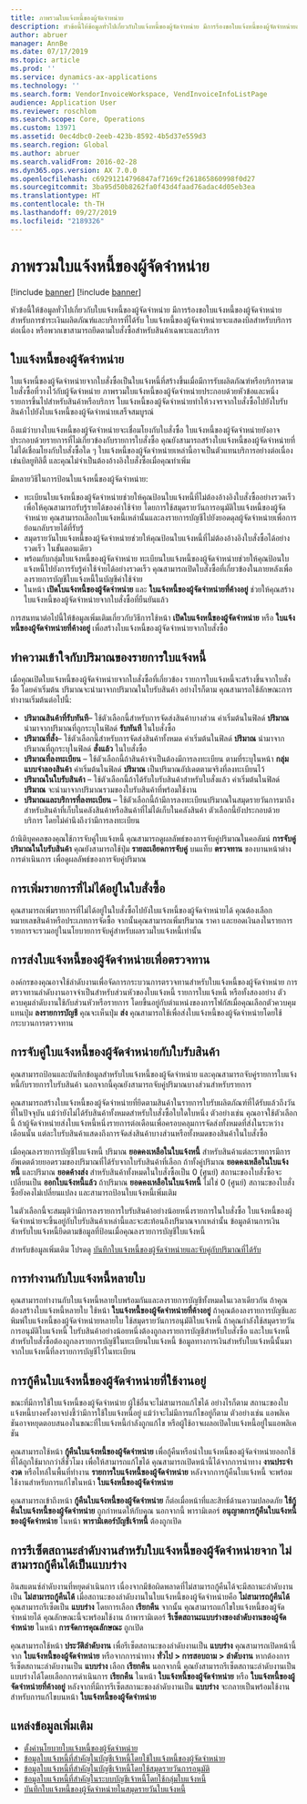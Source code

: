 ```yaml
---
title: ภาพรวมใบแจ้งหนี้ของผู้จัดจำหน่าย
description: หัวข้อนี้ให้ข้อมูลทั่วไปเกี่ยวกับใบแจ้งหนี้ของผู้จัดจำหน่าย มีการร้องขอใบแจ้งหนี้ของผู้จัดจำหน่ายสำหรับการชำระเงินผลิตภัณฑ์และบริการที่ได้รับ ใบแจ้งหนี้ของผู้จัดจำหน่ายจะแสดงบิลสำหรับบริการต่อเนื่อง หรือพวกเขาสามารถยึดตามใบสั่งซื้อสำหรับสินค้าเฉพาะและบริการ
author: abruer
manager: AnnBe
ms.date: 07/17/2019
ms.topic: article
ms.prod: ''
ms.service: dynamics-ax-applications
ms.technology: ''
ms.search.form: VendorInvoiceWorkspace, VendInvoiceInfoListPage
audience: Application User
ms.reviewer: roschlom
ms.search.scope: Core, Operations
ms.custom: 13971
ms.assetid: 0ec4dbc0-2eeb-423b-8592-4b5d37e559d3
ms.search.region: Global
ms.author: abruer
ms.search.validFrom: 2016-02-28
ms.dyn365.ops.version: AX 7.0.0
ms.openlocfilehash: c69291214796847af7169cf261865860998f0d27
ms.sourcegitcommit: 3ba95d50b8262fa0f43d4faad76adac4d05eb3ea
ms.translationtype: HT
ms.contentlocale: th-TH
ms.lasthandoff: 09/27/2019
ms.locfileid: "2189326"
---
```

# <a name="vendor-invoices-overview"></a>ภาพรวมใบแจ้งหนี้ของผู้จัดจำหน่าย

[!include [banner](../includes/banner.md)]
[!include [banner](../includes/preview-banner.md)]

หัวข้อนี้ให้ข้อมูลทั่วไปเกี่ยวกับใบแจ้งหนี้ของผู้จัดจำหน่าย มีการร้องขอใบแจ้งหนี้ของผู้จัดจำหน่ายสำหรับการชำระเงินผลิตภัณฑ์และบริการที่ได้รับ ใบแจ้งหนี้ของผู้จัดจำหน่ายจะแสดงบิลสำหรับบริการต่อเนื่อง หรือพวกเขาสามารถยึดตามใบสั่งซื้อสำหรับสินค้าเฉพาะและบริการ

## <a name="vendor-invoices"></a>ใบแจ้งหนี้ของผู้จัดจำหน่าย

ใบแจ้งหนี้ของผู้จัดจำหน่ายจากใบสั่งซื้อเป็นใบแจ้งหนี้ที่สร้างขึ้นเมื่อมีการรับผลิตภัณฑ์หรือบริการตามใบสั่งซื้อที่วางไว้กับผู้จัดจำหน่าย ภาพรวมใบแจ้งหนี้ของผู้จัดจำหน่ายประกอบด้วยหัวข้อและหนึ่งรายการขึ้นไปสำหรับสินค้าหรือบริการ ใบแจ้งหนี้ของผู้จัดจำหน่ายทำให้วงจรจากใบสั่งซื้อไปยังใบรับสินค้าไปยังใบแจ้งหนี้ของผู้จัดจำหน่ายเสร็จสมบูรณ์

ถึงแม้ว่าบางใบแจ้งหนี้ของผู้จัดจำหน่ายจะเชื่อมโยงกับใบสั่งซื้อ ใบแจ้งหนี้ของผู้จัดจำหน่ายยังอาจประกอบด้วยรายการที่ไม่เกี่ยวข้องกับรายการใบสั่งซื้อ คุณยังสามารถสร้างใบแจ้งหนี้ของผู้จัดจำหน่ายที่ไม่ได้เชื่อมโยงกับใบสั่งซื้อใด ๆ ใบแจ้งหนี้ของผู้จัดจำหน่ายเหล่านี้อาจเป็นตัวแทนบริการอย่างต่อเนื่อง เช่นบิลยูทิลิตี้ และคุณไม่จำเป็นต้องอ้างอิงใบสั่งซื้อเมื่อคุณทำเพิ่ม

มีหลายวิธีในการป้อนใบแจ้งหนี้ของผู้จัดจำหน่าย:

- ทะเบียนใบแจ้งหนี้ของผู้จัดจำหน่ายช่วยให้คุณป้อนใบแจ้งหนี้ที่ไม่ต้องอ้างอิงใบสั่งซื้ออย่างรวดเร็ว เพื่อให้คุณสามารถรับรู้รายได้ของค่าใช้จ่าย โดยการใช้สมุดรายวันการอนุมัติใบแจ้งหนี้ของผู้จัดจำหน่าย คุณสามารถเลือกใบแจ้งหนี้เหล่านั้นและลงรายการบัญชีไปยังยอดดุลผู้จัดจำหน่ายเพื่อการย้อนกลับรายได้ที่รับรู้
- สมุดรายวันใบแจ้งหนี้ของผู้จัดจำหน่ายช่วยให้คุณป้อนใบแจ้งหนี้ที่ไม่ต้องอ้างอิงใบสั่งซื้อได้อย่างรวดเร็ว ในขั้นตอนเดียว
- พร้อมกับกลุ่มใบแจ้งหนี้ของผู้จัดจำหน่าย ทะเบียนใบแจ้งหนี้ของผู้จัดจำหน่ายช่วยให้คุณป้อนใบแจ้งหนี้ไปยังการรับรู้ค่าใช้จ่ายได้อย่างรวดเร็ว คุณสามารถเปิดใบสั่งซื้อที่เกี่ยวข้องในภายหลังเพื่อลงรายการบัญชีใบแจ้งหนี้ในบัญชีค่าใช้จ่าย
- ในหน้า **เปิดใบแจ้งหนี้ของผู้จัดจำหน่าย** และ **ใบแจ้งหนี้ของผู้จัดจำหน่ายที่ค้างอยู่** ช่วยให้คุณสร้างใบแจ้งหนี้ของผู้จัดจำหน่ายจากใบสั่งซื้อที่ยืนยันแล้ว

การสนทนาต่อไปนี้ให้ข้อมูลเพิ่มเติมเกี่ยวกับวิธีการใช้หน้า **เปิดใบแจ้งหนี้ของผู้จัดจำหน่าย** หรือ **ใบแจ้งหนี้ของผู้จัดจำหน่ายที่ค้างอยู่** เพื่อสร้างใบแจ้งหนี้ของผู้จัดจำหน่ายจากใบสั่งซื้อ

## <a name="understanding-invoice-line-quantities"></a>ทำความเข้าใจกับปริมาณของรายการใบแจ้งหนี้

เมื่อคุณเปิดใบแจ้งหนี้ของผู้จัดจำหน่ายจากใบสั่งซื้อที่เกี่ยวข้อง รายการใบแจ้งหนี้จะสร้างขึ้นจากใบสั่งซื้อ โดยค่าเริ่มต้น ปริมาณจะนำมาจากปริมาณในใบรับสินค้า อย่างไรก็ตาม คุณสามารถใช้ลักษณะการทำงานเริ่มต้นต่อไปนี้:

- **ปริมาณสินค้าที่รับทันที**– ใช้ตัวเลือกนี้สำหรับการจัดส่งสินค้าบางส่วน ค่าเริ่มต้นในฟิลด์ **ปริมาณ** นำมาจากปริมาณที่ถูกระบุในฟิลด์ **รับทันที** ในใบสั่งซื้อ
- **ปริมาณที่สั่ง**– ใช้ตัวเลือกนี้สำหรับการจัดส่งสินค้าทั้งหมด ค่าเริ่มต้นในฟิลด์ **ปริมาณ** นำมาจากปริมาณที่ถูกระบุในฟิลด์ **สั่งแล้ว** ในใบสั่งซื้อ
- **ปริมาณที่ลงทะเบียน** – ใช้ตัวเลือกนี้ถ้าสินค้าจำเป็นต้องมีการลงทะเบียน ตามที่ระบุในหน้า **กลุ่มแบบจำลองสินค้า** ค่าเริ่มต้นในฟิลด์ **ปริมาณ** เป็นปริมาณอัปเดตตามจริงที่ลงทะเบียนไว้
- **ปริมาณในใบรับสินค้า** – ใช้ตัวเลือกนี้ถ้าได้รับใบรับสินค้าสำหรับใบสั่งแล้ว ค่าเริ่มต้นในฟิลด์ **ปริมาณ** จะนำมาจากปริมาณรวมของใบรับสินค้าที่พร้อมใช้งาน
- **ปริมาณและบริการที่ลงทะเบียน** – ใช้ตัวเลือกนี้ถ้ามีการลงทะเบียนปริมาณในสมุดรายวันการมาถึงสำหรับสินค้าที่เก็บในคลังสินค้าหรือสินค้าที่ไม่ได้เก็บในคลังสินค้า ตัวเลือกนี้ยังประกอบด้วยบริการ โดยไม่คำนึงถึงว่ามีการลงทะเบียน

ถ้านิติบุคคลของคุณใช้การจับคู่ใบแจ้งหนี้ คุณสามารถดูผลลัพธ์ของการจับคู่ปริมาณในคอลัมน์ **การจับคู่ปริมาณในใบรับสินค้า** คุณยังสามารถใช้ปุ่ม **รายละเอียดการจับคู่** บนแท็บ **ตรวจทาน** ของบานหน้าต่างการดำเนินการ เพื่อดูผลลัพธ์ของการจับคู่ปริมาณ

## <a name="adding-a-line-that-wasnt-on-the-purchase-order"></a>การเพิ่มรายการที่ไม่ได้อยู่ในใบสั่งซื้อ

คุณสามารถเพิ่มรายการที่ไม่ได้อยู่ในใบสั่งซื้อไปยังใบแจ้งหนี้ของผู้จัดจำหน่ายได้ คุณต้องเลือกหมายเลขสินค้าหรือประเภทการจัดซื้อ จากนั้นคุณสามารถเพิ่มปริมาณ ราคา และยอดเงินลงในรายการ รายการจะรวมอยู่ในนโยบายการจับคู่สำหรับผลรวมใบแจ้งหนี้เท่านั้น

## <a name="submitting-a-vendor-invoice-for-review"></a>การส่งใบแจ้งหนี้ของผู้จัดจำหน่ายเพื่อตรวจทาน

องค์กรของคุณอาจใช้ลำดับงานเพื่อจัดการกระบวนการตรวจทานสำหรับใบแจ้งหนี้ของผู้จัดจำหน่าย การตรวจทานลำดับงานอาจจำเป็นสำหรับส่วนหัวของใบแจ้งหนี้ รายการใบแจ้งหนี้ หรือทั้งสองอย่าง ตัวควบคุมลำดับงานใช้กับส่วนหัวหรือรายการ โดยขึ้นอยู่กับตำแหน่งของการโฟกัสเมื่อคุณเลือกตัวควบคุม แทนปุ่ม **ลงรายการบัญชี** คุณจะเห็นปุ่ม **ส่ง** คุณสามารถใช้เพื่อส่งใบแจ้งหนี้ของผู้จัดจำหน่ายโดยใช้กระบวนการตรวจทาน

## <a name="matching-vendor-invoices-to-product-receipts"></a>การจับคู่ใบแจ้งหนี้ของผู้จัดจำหน่ายกับใบรับสินค้า

คุณสามารถป้อนและบันทึกข้อมูลสำหรับใบแจ้งหนี้ของผู้จัดจำหน่าย และคุณสามารถจับคู่รายการใบแจ้งหนี้กับรายการใบรับสินค้า นอกจากนี้คุณยังสามารถจับคู่ปริมาณบางส่วนสำหรับรายการ

คุณสามารถสร้างใบแจ้งหนี้ของผู้จัดจำหน่ายที่ยึดตามสินค้าในรายการใบรับผลิตภัณฑ์ที่ได้รับแล้วถึงวันที่ในปัจจุบัน แม้ว่ายังไม่ได้รับสินค้าทั้งหมดสำหรับใบสั่งซื้อใบใดใบหนึ่ง ตัวอย่างเช่น คุณอาจใช้ตัวเลือกนี้ ถ้าผู้จัดจำหน่ายส่งใบแจ้งหนี้หนึ่งรายการต่อเดือนเพื่อครอบคลุมการจัดส่งทั้งหมดที่ส่งในระหว่างเดือนนั้น แต่ละใบรับสินค้าแสดงถึงการจัดส่งสินค้าบางส่วนหรือทั้งหมดของสินค้าในใบสั่งซื้อ

เมื่อคุณลงรายการบัญชีใบแจ้งหนี้ ปริมาณ **ยอดคงเหลือในใบแจ้งหนี้** สำหรับสินค้าแต่ละรายการมีการอัพเดตด้วยยอดรวมของปริมาณที่ได้รับจากใบรับสินค้าที่เลือก ถ้าทั้งคู่ปริมาณ **ยอดคงเหลือในใบแจ้งหนี้** และปริมาณ **ยอดค้างส่ง** สำหรับสินค้าทั้งหมดในใบสั่งซื้อเป็น 0 (ศูนย์) สถานะของใบสั่งซื้อจะเปลี่ยนเป็น **ออกใบแจ้งหนี้แล้ว** ถ้าปริมาณ **ยอดคงเหลือในใบแจ้งหนี้** ไม่ใช่ 0 (ศูนย์) สถานะของใบสั่งซื้อยังคงไม่เปลี่ยนแปลง และสามารถป้อนใบแจ้งหนี้เพิ่มเติม

ในตัวเลือกนี้จะสมมุติว่ามีการลงรายการใบรับสินค้าอย่างน้อยหนึ่งรายการในใบสั่งซื้อ ใบแจ้งหนี้ของผู้จัดจำหน่ายจะขึ้นอยู่กับใบรับสินค้าเหล่านี้และจะสะท้อนถึงปริมาณจากเหล่านั้น ข้อมูลด้านการเงินสำหรับใบแจ้งหนี้ยึดตามข้อมูลที่ป้อนเมื่อคุณลงรายการบัญชีใบแจ้งหนี้

สำหรับข้อมูลเพิ่มเติม โปรดดู [บันทึกใบแจ้งหนี้ของผู้จัดจำหน่ายและจับคู่กับปริมาณที่ได้รับ](../accounts-receivable/tasks/record-vendor-invoice-match-against-received-quantity.md)

## <a name="working-with-multiple-invoices"></a>การทำงานกับใบแจ้งหนี้หลายใบ

คุณสามารถทำงานกับใบแจ้งหนี้หลายใบพร้อมกันและลงรายการบัญชีทั้งหมดในเวลาเดียวกัน ถ้าคุณต้องสร้างใบแจ้งหนี้หลายใบ ใช้หน้า **ใบแจ้งหนี้ของผู้จัดจำหน่ายที่ค้างอยู่** ถ้าคุณต้องลงรายการบัญชีและพิมพ์ใบแจ้งหนี้ของผู้จัดจำหน่ายหลายใบ ใช้สมุดรายวันการอนุมัติใบแจ้งหนี้ ถ้าคุณกำลังใช้สมุดรายวันการอนุมัติใบแจ้งหนี้ ใบรับสินค้าอย่างน้อยหนึ่งต้องถูกลงรายการบัญชีสำหรับใบสั่งซื้อ และใบแจ้งหนี้สำหรับใบสั่งซื้อต้องถูกลงรายการบัญชีในทะเบียนใบแจ้งหนี้ ข้อมูลทางการเงินสำหรับใบแจ้งหนี้นั้นมาจากใบแจ้งหนี้ที่ลงรายการบัญชีไว้ในทะเบียน

## <a name="recovering-vendor-invoices-that-are-being-used"></a>การกู้คืนใบแจ้งหนี้ของผู้จัดจำหน่ายที่ใช้งานอยู่

ขณะที่มีการใช้ใบแจ้งหนี้ของผู้จัดจำหน่าย ผู้ใช้อื่นจะไม่สามารถแก้ไขได้ อย่างไรก็ตาม สถานะของใบแจ้งหนี้บางครั้งอาจบ่งชี้ว่ามีการใช้ใบแจ้งหนี้อยู่ แม้ว่าจะไม่มีการแก้ไขอยู่ก็ตาม ตัวอย่างเช่น แอพลิเคชันอาจหยุดตอบสนองในขณะที่ใบแจ้งหนี้กำลังถูกแก้ไข หรือผู้ใช้อาจเผลอเปิดใบแจ้งหนี้อยู่ในแอพลิเคชัน

คุณสามารถใช้หน้า **กู้คืนใบแจ้งหนี้ของผู้จัดจำหน่าย** เพื่อกู้คืนหรือนำใบแจ้งหนี้ของผู้จัดจำหน่ายออกใช้ ที่ได้ถูกใช้มากกว่าสี่ชั่วโมง เพื่อให้สามารถแก้ไขได้ คุณสามารถเปิดหน้านี้ได้จากการนำทาง **งานประจำงวด** หรือไทล์ในพื้นที่ทำงาน **รายการใบแจ้งหนี้ของผู้จัดจำหน่าย** หลังจากการกู้คืนใบแจ้งหนี้ จะพร้อมใช้งานสำหรับการแก้ไขในหน้า **ใบแจ้งหนี้ของผู้จัดจำหน่าย**

คุณสามารถเข้าถึงหน้า **กู้คืนใบแจ้งหนี้ของผู้จัดจำหน่าย** ก็ต่อเมื่อหน้าที่และสิทธิ์ด้านความปลอดภัย **ใช้กู้คืนใบแจ้งหนี้ของผู้จัดจำหน่าย** ถูกกำหนดให้กับคุณ นอกจากนี้ พารามิเตอร์ **อนุญาตการกู้คืนใบแจ้งหนี้ของผู้จัดจำหน่าย** ในหน้า **พารามิเตอร์บัญชีเจ้าหนี้** ต้องถูกเปิด

## <a name="resetting-the-workflow-status-for-vendor-invoices-from-unrecoverable-to-draft"></a>การรีเซ็ตสถานะลำดับงานสำหรับใบแจ้งหนี้ของผู้จัดจำหน่ายจาก ไม่สามารถกู้คืนได้เป็นแบบร่าง

อินสแตนซ์ลำดับงานที่หยุดดำเนินการ เนื่องจากมีข้อผิดพลาดที่ไม่สามารถกู้คืนได้จะมีสถานะลำดับงานเป็น **ไม่สามารถกู้คืนได้** เมื่อสถานะของลำดับงานในใบแจ้งหนี้ของผู้จัดจำหน่ายคือ **ไม่สามารถกู้คืนได้** คุณสามารถรีเซ็ตเป็น **แบบร่าง** โดยการเลือก **เรียกคืน** จากนั้น คุณสามารถแก้ไขใบแจ้งหนี้ของผู้จัดจำหน่ายได้ คุณลักษณะนี้จะพร้อมใช้งาน ถ้าพารามิเตอร์ **รีเซ็ตสถานะแบบร่างของลำดับงานของผู้จัดจำหน่าย** ในหน้า **การจัดการคุณลักษณะ** ถูกเปิด

คุณสามารถใช้หน้า **ประวัติลำดับงาน** เพื่อรีเซ็ตสถานะของลำดับงานเป็น **แบบร่าง** คุณสามารถเปิดหน้านี้จาก **ใบแจ้งหนี้ของผู้จัดจำหน่าย**  หรือจากการนำทาง **ทั่วไป > การสอบถาม > ลำดับงาน** หากต้องการรีเซ็ตสถานะลำดับงานเป็น **แบบร่าง** เลือก **เรียกคืน** นอกจากนี้ คุณยังสามารถรีเซ็ตสถานะลำดับงานเป็นแบบร่างได้โดยเลือกการดำเนินการ **เรียกคืน** ในหน้า **ใบแจ้งหนี้ของผู้จัดจำหน่าย** หรือ **ใบแจ้งหนี้ของผู้จัดจำหน่ายที่ค้างอยู่** หลังจากที่มีการรีเซ็ตสถานะของลำดับงานเป็น **แบบร่าง** จะกลายเป็นพร้อมใช้งานสำหรับการแก้ไขบนหน้า **ใบแจ้งหนี้ของผู้จัดจำหน่าย**



## <a name="additional-resources"></a>แหล่งข้อมูลเพิ่มเติม

- [ตั้งค่านโยบายใบแจ้งหนี้ของผู้จัดจำหน่าย](../accounts-receivable/tasks/set-up-vendor-invoice-policies.md)
- [ข้อมูลใบแจ้งหนี้ที่สำคัญในบัญชีเจ้าหนี้โดยใช้ใบแจ้งหนี้ของผู้จัดจำหน่าย](tasks/key-invoice-data-ap-system-vendor-invoice.md)
- [ข้อมูลใบแจ้งหนี้ที่สำคัญในบัญชีเจ้าหนี้โดยใช้สมุดรายวันการอนุมัติ](tasks/key-invoice-data-into-ap-system-approval-journal.md)
- [ข้อมูลใบแจ้งหนี้ที่สำคัญในระบบบัญชีเจ้าหนี้โดยใช้กลุ่มใบแจ้งหนี้](tasks/key-invoice-data-into-ap-system-invoice-pool.md)
- [บันทึกใบแจ้งหนี้ของผู้จัดจำหน่ายในสมุดรายวันใบแจ้งหนี้](tasks/record-vendor-invoice-invoice-journal.md)

